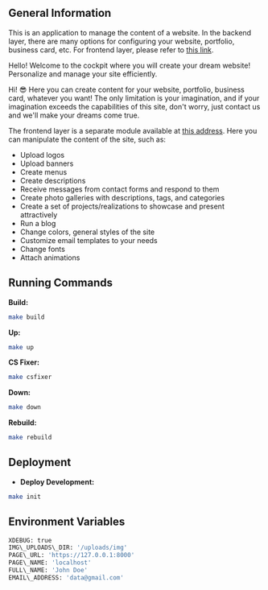 General Information
-------------------

This is an application to manage the content of a website. In the backend layer, there are many options for configuring your website, portfolio, business card, etc. For frontend layer, please refer to [this link](https://github.com/Przemekhasz/content-administration-frontend).

Hello! Welcome to the cockpit where you will create your dream website! Personalize and manage your site efficiently.

Hi! 😎 Here you can create content for your website, portfolio, business card, whatever you want! The only limitation is your imagination, and if your imagination exceeds the capabilities of this site, don't worry, just contact us and we'll make your dreams come true.

The frontend layer is a separate module available at [this address](https://github.com/Przemekhasz/content-administration-frontend). Here you can manipulate the content of the site, such as:

*   Upload logos
*   Upload banners
*   Create menus
*   Create descriptions
*   Receive messages from contact forms and respond to them
*   Create photo galleries with descriptions, tags, and categories
*   Create a set of projects/realizations to showcase and present attractively
*   Run a blog
*   Change colors, general styles of the site
*   Customize email templates to your needs
*   Change fonts
*   Attach animations

Running Commands
----------------
**Build:**
```bash
make build
```
**Up:**
```bash
make up
```
**CS Fixer:**
```bash
make csfixer
```
**Down:**
```bash
make down
```
**Rebuild:**
```bash
make rebuild
```

Deployment
----------

*   **Deploy Development:** 
```bash
make init
```

Environment Variables
---------------------
```bash
XDEBUG: true
IMG\_UPLOADS\_DIR: '/uploads/img'
PAGE\_URL: 'https://127.0.0.1:8000'
PAGE\_NAME: 'localhost'
FULL\_NAME: 'John Doe'
EMAIL\_ADDRESS: 'data@gmail.com'
```
